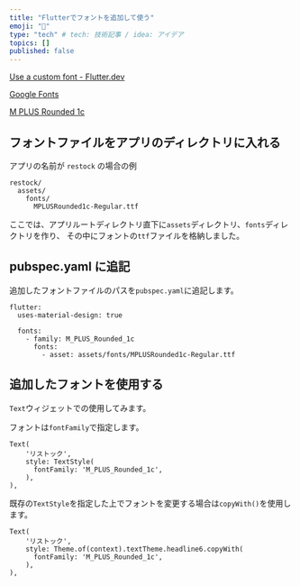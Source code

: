 ```yaml
---
title: "Flutterでフォントを追加して使う"
emoji: "🐡"
type: "tech" # tech: 技術記事 / idea: アイデア
topics: []
published: false
---
```


[Use a custom font - Flutter.dev](https://flutter.dev/docs/cookbook/design/fonts)

[Google Fonts](https://fonts.google.com/?subset=japanese)

[M PLUS Rounded 1c](https://fonts.google.com/specimen/M+PLUS+Rounded+1c?subset=japanese) 

## フォントファイルをアプリのディレクトリに入れる
アプリの名前が `restock` の場合の例
```
restock/
  assets/
    fonts/
      MPLUSRounded1c-Regular.ttf
```

ここでは、アプリルートディレクトリ直下に`assets`ディレクトリ、`fonts`ディレクトリを作り、
その中にフォントの`ttf`ファイルを格納しました。
      
## pubspec.yaml に追記
追加したフォントファイルのパスを`pubspec.yaml`に追記します。
```
flutter:
  uses-material-design: true

  fonts:
    - family: M_PLUS_Rounded_1c
      fonts:
        - asset: assets/fonts/MPLUSRounded1c-Regular.ttf
```

## 追加したフォントを使用する

`Text`ウィジェットでの使用してみます。

フォントは`fontFamily`で指定します。

```
Text(
    'リストック',
    style: TextStyle(
      fontFamily: 'M_PLUS_Rounded_1c',
    ),
),
```

既存の`TextStyle`を指定した上でフォントを変更する場合は`copyWith()`を使用します。

```
Text(
    'リストック',
    style: Theme.of(context).textTheme.headline6.copyWith(
      fontFamily: 'M_PLUS_Rounded_1c',
    ),
),
```